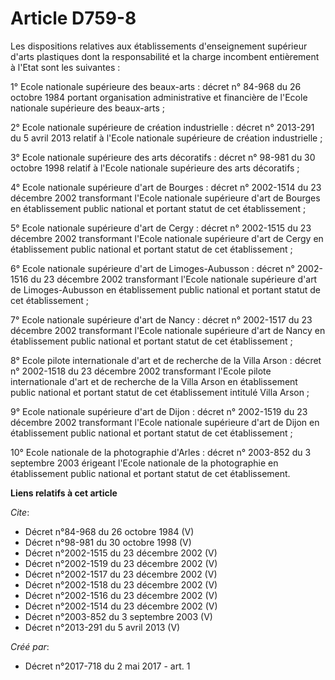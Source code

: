 # Article D759-8

Les dispositions relatives aux établissements d'enseignement supérieur d'arts plastiques dont la responsabilité et la charge
incombent entièrement à l'Etat sont les suivantes : 

1° Ecole nationale supérieure des beaux-arts : décret n° 84-968 du 26 octobre 1984 portant organisation administrative et
financière de l'Ecole nationale supérieure des beaux-arts ; 

2° Ecole nationale supérieure de création industrielle : décret n° 2013-291 du 5 avril 2013 relatif à l'Ecole nationale
supérieure de création industrielle ; 

3° Ecole nationale supérieure des arts décoratifs : décret n° 98-981 du 30 octobre 1998 relatif à l'Ecole nationale
supérieure des arts décoratifs ; 

4° Ecole nationale supérieure d'art de Bourges : décret n° 2002-1514 du 23 décembre 2002 transformant l'Ecole nationale
supérieure d'art de Bourges en établissement public national et portant statut de cet établissement ; 

5° Ecole nationale supérieure d'art de Cergy : décret n° 2002-1515 du 23 décembre 2002 transformant l'Ecole nationale
supérieure d'art de Cergy en établissement public national et portant statut de cet établissement ; 

6° Ecole nationale supérieure d'art de Limoges-Aubusson : décret n° 2002-1516 du 23 décembre 2002 transformant l'Ecole
nationale supérieure d'art de Limoges-Aubusson en établissement public national et portant statut de cet établissement ; 

7° Ecole nationale supérieure d'art de Nancy : décret n° 2002-1517 du 23 décembre 2002 transformant l'Ecole nationale
supérieure d'art de Nancy en établissement public national et portant statut de cet établissement ; 

8° Ecole pilote internationale d'art et de recherche de la Villa Arson : décret n° 2002-1518 du 23 décembre 2002 transformant
l'Ecole pilote internationale d'art et de recherche de la Villa Arson en établissement public national et portant statut de
cet établissement intitulé Villa Arson ; 

9° Ecole nationale supérieure d'art de Dijon : décret n° 2002-1519 du 23 décembre 2002 transformant l'Ecole nationale
supérieure d'art de Dijon en établissement public national et portant statut de cet établissement ; 

10° Ecole nationale de la photographie d'Arles : décret n° 2003-852 du 3 septembre 2003 érigeant l'Ecole nationale de la
photographie en établissement public national et portant statut de cet établissement.

**Liens relatifs à cet article**

_Cite_:

  - Décret n°84-968 du 26 octobre 1984 (V)
  - Décret n°98-981 du 30 octobre 1998 (V)
  - Décret n°2002-1515 du 23 décembre 2002 (V)
  - Décret n°2002-1519 du 23 décembre 2002 (V)
  - Décret n°2002-1517 du 23 décembre 2002 (V)
  - Décret n°2002-1518 du 23 décembre 2002 (V)
  - Décret n°2002-1516 du 23 décembre 2002 (V)
  - Décret n°2002-1514 du 23 décembre 2002 (V)
  - Décret n°2003-852 du 3 septembre 2003 (V)
  - Décret n°2013-291 du 5 avril 2013 (V)

_Créé par_:

  - Décret n°2017-718 du 2 mai 2017 - art. 1
